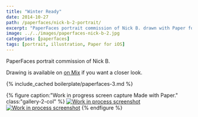```yaml
---
title: "Winter Ready"
date: 2014-10-27
path: /paperfaces/nick-b-2-portrait/
excerpt: "PaperFaces portrait commission of Nick B. drawn with Paper for iOS on an iPad."
image: ../../images/paperfaces-nick-b-2.jpg
categories: [paperfaces]
tags: [portrait, illustration, Paper for iOS]
---
```


PaperFaces portrait commission of Nick B. 

Drawing is available on [on Mix](https://mix.fiftythree.com/11098-Michael-Rose/585896) if you want a closer look.

{% include_cached boilerplate/paperfaces-3.md %}

{% figure caption:"Work in progress screen capture Made with Paper." class:"gallery-2-col" %}
[![Work in process screenshot](../../images/paperfaces-nick-b-2-process-1-600.jpg)](../../images/paperfaces-nick-b-2-process-1-lg.jpg) [![Work in process screenshot](../../images/paperfaces-nick-b-2-process-2-600.jpg)](../../images/paperfaces-nick-b-2-process-2-lg.jpg)
{% endfigure %}
